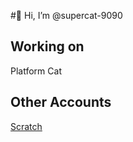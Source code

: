 #👋 Hi, I’m @supercat-9090
## Working on
Platform Cat

## Other Accounts
[Scratch]()
<!---
supercat-9090/supercat-9090 is a ✨ special ✨ repository because its `README.md` (this file) appears on your GitHub profile.
You can click the Preview link to take a look at your changes.
--->
